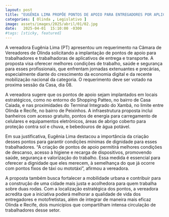 ```yaml
---
layout: post
title: "EUGÊNIA LIMA PROPÕE PONTOS DE APOIO PARA ENTREGADORES POR APLICATIVO EM OLINDA"
categories: [ Olinda , Legislativo ]
image: assets/images/2025/abril/01/02.jpg
date:   2025-04-01  15:10:00 -0300
#tags: [sticky, featured]
---
```

A vereadora Eugênia Lima (PT) apresentou um requerimento na Câmara de Vereadores de Olinda solicitando a implantação de pontos de apoio para trabalhadores e trabalhadoras de aplicativos de entrega e transporte. A proposta visa oferecer melhores condições de trabalho, saúde e segurança para esses profissionais, que enfrentam jornadas extenuantes e precárias, especialmente diante do crescimento da economia digital e da recente mobilização nacional da categoria. O requerimento deve ser votado na proxima sessão da Casa, dia 08.

A vereadora sugere que os pontos de apoio sejam implantados em locais estratégicos, como no entorno do Shopping Patteo, no bairro de Casa Caiada, e nas proximidades do Terminal Integrado do Xambá, no limite entre Olinda e Recife, no bairro de Peixinhos. A infraestrutura proposta inclui banheiros com acesso gratuito, pontos de energia para carregamento de celulares e equipamentos eletrônicos, áreas de abrigo coberto para proteção contra sol e chuva, e bebedouros de água potável.

Em sua justificativa, Eugênia Lima destacou a importância da criação desses pontos para garantir condições mínimas de dignidade para esses trabalhadores. “A criação de pontos de apoio permitirá melhores condições de descanso, acesso à higiene e recarga de dispositivos, promovendo saúde, segurança e valorização do trabalho. Essa medida é essencial para oferecer a dignidade que eles merecem, à semelhança do que já ocorre com pontos fixos de táxi ou mototáxi”, afirmou a vereadora.

A proposta também busca fortalecer a mobilidade urbana e contribuir para a construção de uma cidade mais justa e acolhedora para quem trabalha sobre duas rodas. Com a localização estratégica dos pontos, a vereadora acredita que a iniciativa poderá melhorar a qualidade de vida dos entregadores e motofretistas, além de integrar de maneira mais eficaz Olinda e Recife, dois municípios que compartilham intensa circulação de trabalhadores desse setor.